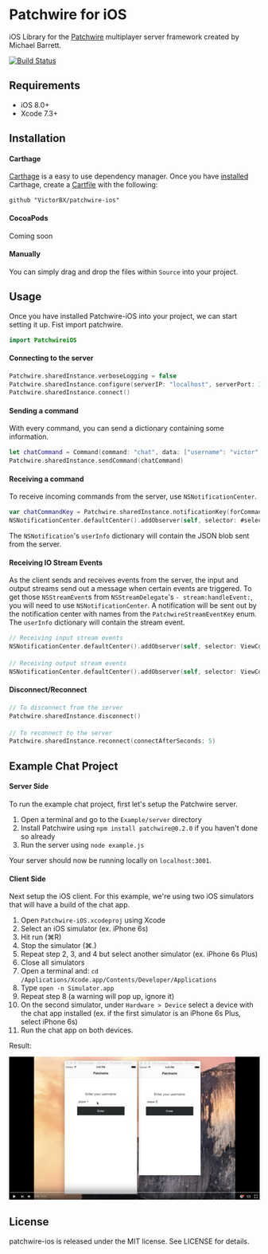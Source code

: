 # Patchwire for iOS
iOS Library for the [Patchwire](https://github.com/twisterghost/patchwire) multiplayer server framework created by Michael Barrett.

[![Build Status](https://travis-ci.org/VictorBX/patchwire-ios.svg?branch=master)](https://travis-ci.org/VictorBX/patchwire-ios)

## Requirements

- iOS 8.0+
- Xcode 7.3+

## Installation

#### Carthage
[Carthage](https://github.com/Carthage/Carthage) is a easy to use dependency manager. Once you have [installed](https://github.com/Carthage/Carthage#installing-carthage) Carthage, create a [Cartfile](https://github.com/Carthage/Carthage#if-youre-building-for-ios-tvos-or-watchos) with the following:

```
github "VictorBX/patchwire-ios"
```

#### CocoaPods
Coming soon

#### Manually

You can simply drag and drop the files within `Source` into your project.

## Usage

Once you have installed Patchwire-iOS into your project, we can start setting it up. Fist import patchwire.
```swift
import PatchwireiOS
```

#### Connecting to the server
```swift
Patchwire.sharedInstance.verboseLogging = false
Patchwire.sharedInstance.configure(serverIP: "localhost", serverPort: 3001)
Patchwire.sharedInstance.connect()
```

#### Sending a command
With every command, you can send a dictionary containing some information.
```swift
let chatCommand = Command(command: "chat", data: ["username": "victor", "message": "hello"])
Patchwire.sharedInstance.sendCommand(chatCommand)
```

#### Receiving a command
To receive incoming commands from the server, use `NSNotificationCenter`.
```swift
var chatCommandKey = Patchwire.sharedInstance.notificationKey(forCommand: "chat")
NSNotificationCenter.defaultCenter().addObserver(self, selector: #selector(ChatTableViewController.didReceiveChatCommand(_:)), name: chatCommandKey, object: nil)
```

The `NSNotification`'s `userInfo` dictionary will contain the JSON blob sent from the server.

#### Receiving IO Stream Events
As the client sends and receives events from the server, the input and output streams send out a message when certain events are triggered. To get those `NSStreamEvent`s from `NSStreamDelegate`'s `- stream:handleEvent:`, you will need to use `NSNotificationCenter`. A notification will be sent out by the notification center with names from the `PatchwireStreamEventKey` enum. The `userInfo` dictionary will contain the stream event.
```swift
// Receiving input stream events
NSNotificationCenter.defaultCenter().addObserver(self, selector: ViewController.didReceiveInputStreamEvent(_:), name: PatchwireStreamEventKey.InputStreamEvent.rawValue, object: nil)

// Receiving output stream events
NSNotificationCenter.defaultCenter().addObserver(self, selector: ViewController.didReceiveOutputStreamEvent(_:), name: PatchwireStreamEventKey.OutputStreamEvent.rawValue, object: nil)
```

#### Disconnect/Reconnect
```swift
// To disconnect from the server
Patchwire.sharedInstance.disconnect()

// To reconnect to the server
Patchwire.sharedInstance.reconnect(connectAfterSeconds: 5)
```

## Example Chat Project

#### Server Side

To run the example chat project, first let's setup the Patchwire server.

1. Open a terminal and go to the `Example/server` directory
2. Install Patchwire using `npm install patchwire@0.2.0` if you haven't done so already
3. Run the server using `node example.js`

Your server should now be running locally on `localhost:3001`.

#### Client Side

Next setup the iOS client. For this example, we're using two iOS simulators that will have a build of the chat app.

1. Open `Patchwire-iOS.xcodeproj` using Xcode
2. Select an iOS simulator (ex. iPhone 6s)
3. Hit run (⌘R)
4. Stop the simulator (⌘.)
5. Repeat step 2, 3, and 4 but select another simulator (ex. iPhone 6s Plus)
6. Close all simulators
7. Open a terminal and: `cd /Applications/Xcode.app/Contents/Developer/Applications`
8. Type `open -n Simulator.app`
9. Repeat step 8 (a warning will pop up, ignore it)
10. On the second simulator, under `Hardware > Device` select a device with the chat app installed (ex. if the first simulator is an iPhone 6s Plus, select iPhone 6s)
11. Run the chat app on both devices.

Result:

[![ScreenShot](/Resources/PatchwireExample.png)](https://www.youtube.com/watch?v=xg4aGimb_Rk)

## License

patchwire-ios is released under the MIT license. See LICENSE for details.
